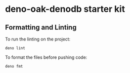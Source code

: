 # deno-oak-denodb starter kit

## Formatting and Linting

To run the linting on the project:
```
deno lint
```

To format the files before pushing code:
```
deno fmt
```
